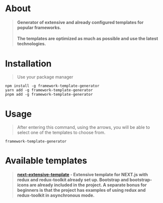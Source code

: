 # About

> #### Generator of extensive and already configured templates for popular frameworks.
> #### The templates are optimized as much as possible and use the latest technologies.

# Installation

> Use your package manager

```
npm install -g framework-template-generator
yarn add -g framework-template-generator
pnpm add -g framework-template-generator
```

# Usage

> After entering this command, using the arrows, you will be able to select one of the templates to choose from.

```
framework-template-generator
```

# Available templates
> #### [next-extensive-template](https://github.com/titsex/next-extensive-template) - Extensive template for NEXT.js with redux and redux-toolkit already set up. Bootstrap and bootstrap-icons are already included in the project. A separate bonus for beginners is that the project has examples of using redux and redux-toolkit in asynchronous mode.
